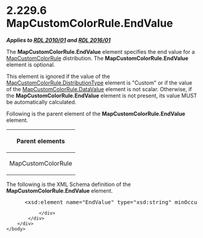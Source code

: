 <html dir="LTR" xmlns:mshelp="http://msdn.microsoft.com/mshelp" xmlns:ddue="http://ddue.schemas.microsoft.com/authoring/2003/5" xmlns:xlink="http://www.w3.org/1999/xlink" xmlns:tool="http://www.microsoft.com/tooltip">
    <head>
        <meta http-equiv="Content-Type" content="text/html; CHARSET=utf-8"></meta>
        <meta name="save" content="history"></meta>
        <title>2.229.6 MapCustomColorRule.EndValue</title>
        <xml>
            <mshelp:toctitle title="2.229.6 MapCustomColorRule.EndValue"></mshelp:toctitle>
            <mshelp:rltitle title="[MS-RDL]: MapCustomColorRule.EndValue"></mshelp:rltitle>
            <mshelp:keyword index="A" term="7f5cdc61-d4d7-428b-a8f7-50c97ca954ef"></mshelp:keyword>
            <mshelp:attr name="DCSext.ContentType" value="open specification"></mshelp:attr>
            <mshelp:attr name="AssetID" value="7f5cdc61-d4d7-428b-a8f7-50c97ca954ef"></mshelp:attr>
            <mshelp:attr name="TopicType" value="kbRef"></mshelp:attr>
            <mshelp:attr name="DCSext.Title" value="[MS-RDL]: MapCustomColorRule.EndValue" />
        </xml>
    </head>
    <body>
        <div id="header">
            <h1 class="heading">2.229.6 MapCustomColorRule.EndValue</h1>
        </div>
        <div id="mainSection">
            <div id="mainBody">
                <div id="allHistory" class="saveHistory"></div>
                <div id="sectionSection0" class="section" name="collapseableSection">
                    

<p><b><i>Applies to </i></b><a href="3428e690-a348-4ec7-8a6a-8efb42d2cdee.html"><b><i>RDL 2010/01</i></b></a><b><i>
and </i></b><a href="52ce3983-2bfc-4e72-9359-42aaf5fe4509.html"><b><i>RDL 2016/01</i></b></a></p>

<p>The <b>MapCustomColorRule.EndValue</b> element specifies the
end value for a <a href="356d5476-257c-4f3e-873d-923834c5d853.html">MapCustomColorRule</a>
distribution. The <b>MapCustomColorRule.EndValue</b> element is optional. </p>

<p>This element is ignored if the value of the <a href="07cd1c0e-1a4e-409f-8511-91cde7cfceb3.html">MapCustomColorRule.DistributionType</a>
element is &quot;Custom&quot; or if the value of the <a href="62be1b0d-da54-4b37-866a-aebdd1305bf8.html">MapCustomColorRule.DataValue</a>
element is not scalar. Otherwise, if the <b>MapCustomColorRule.EndValue</b>
element is not present, its value MUST be automatically calculated.</p>

<p>Following is the parent element of the <b>MapCustomColorRule.EndValue</b>
element.</p>

<table>
 <thead>
  <tr>
   <th>
   <p>Parent elements</p>
   </th>
  </tr>
 </thead>
 <tr>
  <td>
  <p>MapCustomColorRule</p>
  </td>
 </tr>
</table>

<p>The following is the XML Schema definition of the <b>MapCustomColorRule.EndValue</b>
element.</p>

<dl>
<dd>
<div><pre> &lt;xsd:element name=&quot;EndValue&quot; type=&quot;xsd:string&quot; minOccurs=&quot;0&quot; /&gt;
</pre></div>
</dd></dl>


                </div>
            </div>
        </div>
    </body>
</html>